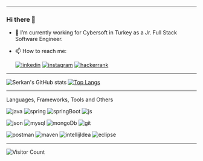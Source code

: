 *********************************************************************************************************************************************************************************

### Hi there 👋

- 🔭 I’m currently working for Cybersoft in Turkey as a Jr. Full Stack Software Engineer.
- 📫 How to reach me:

  [![linkedin][1.1]][1]      [![instagram][1.2]][2]     [![hackerrank][1.3]][3]

  [1.1]: https://img.shields.io/badge/LinkedIn-0077B5?style=for-the-badge&logo=linkedin&logoColor=white
  [1.2]: https://img.shields.io/badge/Instagram-E4405F?style=for-the-badge&logo=instagram&logoColor=white
  [1.3]: https://img.shields.io/badge/-Hackerrank-2EC866?style=for-the-badge&logo=HackerRank&logoColor=white

  [1]: https://www.linkedin.com/in/seerkanyilmazz/
  [2]: https://www.instagram.com/seerkanyilmazz/
  [3]: https://www.hackerrank.com/seerkanyilmazz
  
*********************************************************************************************************************************************************************************
  
![Serkan's GitHub stats](https://github-readme-stats.vercel.app/api?username=seerkanyilmazz&show_icons=true&theme=merko)      [![Top Langs](https://github-readme-stats.vercel.app/api/top-langs/?username=seerkanyilmazz&layout=compact&theme=merko)](https://github.com/seerkanyilmazz/github-readme-stats)
  
*********************************************************************************************************************************************************************************

Languages, Frameworks, Tools and Others

![java][2.1]      ![spring][2.2]      ![springBoot][2.3]      ![js][2.4]

![json][2.5]      ![mysql][2.6]     ![mongoDb][2.7]     ![git][2.8]     

![postman][2.9]     ![maven][2.10]      ![intellijIdea][2.11]     ![eclipse][2.12]

[2.1]: https://img.shields.io/badge/Java-ED8B00?style=for-the-badge&logo=java&logoColor=white
[2.2]: https://img.shields.io/badge/Spring-6DB33F?style=for-the-badge&logo=spring&logoColor=white
[2.3]: https://img.shields.io/badge/Spring_Boot-F2F4F9?style=for-the-badge&logo=spring-boot
[2.4]: https://img.shields.io/badge/JavaScript-323330?style=for-the-badge&logo=javascript&logoColor=F7DF1E
[2.5]: https://img.shields.io/badge/json-5E5C5C?style=for-the-badge&logo=json&logoColor=white
[2.6]: https://img.shields.io/badge/MySQL-00000F?style=for-the-badge&logo=mysql&logoColor=white
[2.7]: https://img.shields.io/badge/MongoDB-4EA94B?style=for-the-badge&logo=mongodb&logoColor=white
[2.8]: https://img.shields.io/badge/Git-F05032?style=for-the-badge&logo=git&logoColor=white
[2.9]: https://img.shields.io/badge/Postman-FF6C37?style=for-the-badge&logo=Postman&logoColor=white
[2.10]: https://img.shields.io/badge/apache_maven-C71A36?style=for-the-badge&logo=apachemaven&logoColor=white
[2.11]: https://img.shields.io/badge/IntelliJIDEA-000000.svg?style=for-the-badge&logo=intellij-idea&logoColor=white
[2.12]: https://img.shields.io/badge/Eclipse-2C2255?style=for-the-badge&logo=eclipse&logoColor=white

*********************************************************************************************************************************************************************************
  
![Visitor Count](https://profile-counter.glitch.me/seerkanyilmazz/count.svg)
